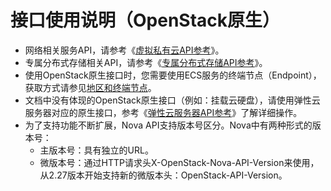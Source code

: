 # 接口使用说明（OpenStack原生）<a name="ZH-CN_TOPIC_0171226371"></a>

-   网络相关服务API，请参考《[虚拟私有云API参考](https://support.huaweicloud.com/api-vpc/zh-cn_topic_0050065465.html)》。
-   专属分布式存储相关API，请参考《[专属分布式存储API参考](https://support.huaweicloud.com/api-dss/dss_02_0001.html)》。
-   使用OpenStack原生接口时，您需要使用ECS服务的终端节点（Endpoint），获取方式请参见[地区和终端节点](https://developer.huaweicloud.com/endpoint)。
-   文档中没有体现的OpenStack原生接口（例如：挂载云硬盘），请使用弹性云服务器对应的原生接口，参考《[弹性云服务器API参考](https://support.huaweicloud.com/api-ecs/zh-cn_topic_0124385014.html)》了解详细操作。
-   为了支持功能不断扩展，Nova API支持版本号区分。Nova中有两种形式的版本号：
    -   主版本号：具有独立的URL。
    -   微版本号：通过HTTP请求头X-OpenStack-Nova-API-Version来使用，从2.27版本开始支持新的微版本头：OpenStack-API-Version。



